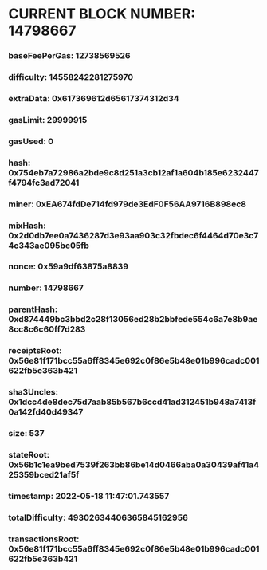 # CURRENT BLOCK NUMBER: 14798667

### baseFeePerGas: 12738569526
### difficulty: 14558242281275970
### extraData: 0x617369612d65617374312d34
### gasLimit: 29999915
### gasUsed: 0
### hash: 0x754eb7a72986a2bde9c8d251a3cb12af1a604b185e6232447f4794fc3ad72041
### miner: 0xEA674fdDe714fd979de3EdF0F56AA9716B898ec8
### mixHash: 0x2d0db7ee0a7436287d3e93aa903c32fbdec6f4464d70e3c74c343ae095be05fb
### nonce: 0x59a9df63875a8839
### number: 14798667
### parentHash: 0xd874449bc3bbd2c28f13056ed28b2bbfede554c6a7e8b9ae8cc8c6c60ff7d283
### receiptsRoot: 0x56e81f171bcc55a6ff8345e692c0f86e5b48e01b996cadc001622fb5e363b421
### sha3Uncles: 0x1dcc4de8dec75d7aab85b567b6ccd41ad312451b948a7413f0a142fd40d49347
### size: 537
### stateRoot: 0x56b1c1ea9bed7539f263bb86be14d0466aba0a30439af41a425359bced21af5f
### timestamp: 2022-05-18 11:47:01.743557
### totalDifficulty: 49302634406365845162956
### transactionsRoot: 0x56e81f171bcc55a6ff8345e692c0f86e5b48e01b996cadc001622fb5e363b421
